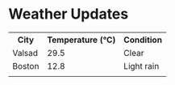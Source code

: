 # Weather Updates

<!-- WEATHER-UPDATE-START -->
<table><tr><th>City</th><th>Temperature (°C)</th><th>Condition</th></tr><tr><td>Valsad</td><td>29.5</td><td>Clear</td></tr><tr><td>Boston</td><td>12.8</td><td>Light rain</td></tr><tr><td></td><td></td><td></td></tr></table>
<!-- WEATHER-UPDATE-END -->
